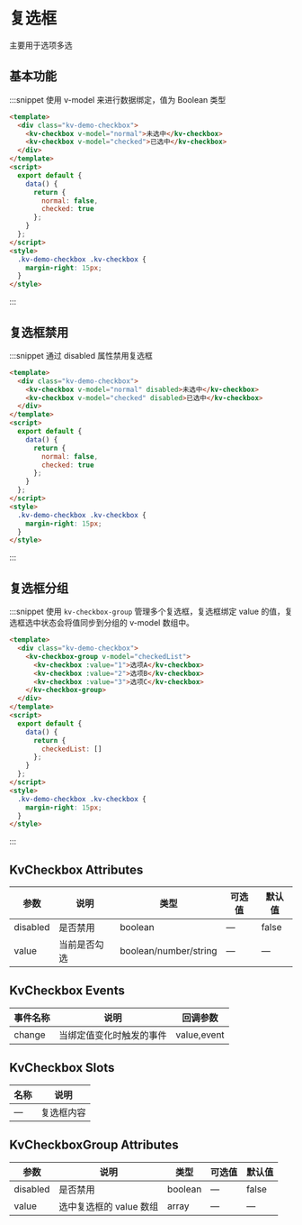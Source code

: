 # 复选框

主要用于选项多选

## 基本功能

:::snippet 使用 v-model 来进行数据绑定，值为 Boolean 类型

```html
<template>
  <div class="kv-demo-checkbox">
    <kv-checkbox v-model="normal">未选中</kv-checkbox>
    <kv-checkbox v-model="checked">已选中</kv-checkbox>
  </div>
</template>
<script>
  export default {
    data() {
      return {
        normal: false,
        checked: true
      };
    }
  };
</script>
<style>
  .kv-demo-checkbox .kv-checkbox {
    margin-right: 15px;
  }
</style>
```

:::

## 复选框禁用

:::snippet 通过 disabled 属性禁用复选框

```html
<template>
  <div class="kv-demo-checkbox">
    <kv-checkbox v-model="normal" disabled>未选中</kv-checkbox>
    <kv-checkbox v-model="checked" disabled>已选中</kv-checkbox>
  </div>
</template>
<script>
  export default {
    data() {
      return {
        normal: false,
        checked: true
      };
    }
  };
</script>
<style>
  .kv-demo-checkbox .kv-checkbox {
    margin-right: 15px;
  }
</style>
```

:::

## 复选框分组

:::snippet 使用 `kv-checkbox-group` 管理多个复选框，复选框绑定 value 的值，复选框选中状态会将值同步到分组的 v-model 数组中。

```html
<template>
  <div class="kv-demo-checkbox">
    <kv-checkbox-group v-model="checkedList">
      <kv-checkbox :value="1">选项A</kv-checkbox>
      <kv-checkbox :value="2">选项B</kv-checkbox>
      <kv-checkbox :value="3">选项C</kv-checkbox>
    </kv-checkbox-group>
  </div>
</template>
<script>
  export default {
    data() {
      return {
        checkedList: []
      };
    }
  };
</script>
<style>
  .kv-demo-checkbox .kv-checkbox {
    margin-right: 15px;
  }
</style>
```

:::

## KvCheckbox Attributes

| 参数     | 说明         | 类型                  | 可选值 | 默认值 |
| -------- | ------------ | --------------------- | ------ | ------ |
| disabled | 是否禁用     | boolean               | —      | false  |
| value    | 当前是否勾选 | boolean/number/string | —      | —      |

## KvCheckbox Events

| 事件名称 | 说明                     | 回调参数    |
| -------- | ------------------------ | ----------- |
| change   | 当绑定值变化时触发的事件 | value,event |

## KvCheckbox Slots

| 名称 | 说明       |
| ---- | ---------- |
| —    | 复选框内容 |

## KvCheckboxGroup Attributes

| 参数     | 说明                    | 类型    | 可选值 | 默认值 |
| -------- | ----------------------- | ------- | ------ | ------ |
| disabled | 是否禁用                | boolean | —      | false  |
| value    | 选中复选框的 value 数组 | array   | —      | —      |
